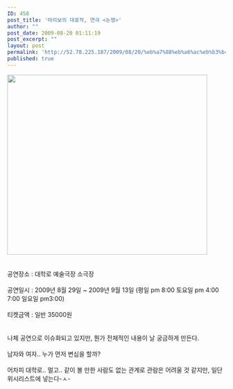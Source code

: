 ```yaml
---
ID: 458
post_title: '마리보의 대표작, 연극 <논쟁>'
author: ""
post_date: 2009-08-20 01:11:19
post_excerpt: ""
layout: post
permalink: 'http://52.78.225.187/2009/08/20/%eb%a7%88%eb%a6%ac%eb%b3%b4%ec%9d%98-%eb%8c%80%ed%91%9c%ec%9e%91-%ec%97%b0%ea%b7%b9-%eb%85%bc%ec%9f%81/'
published: true
---
```

<img src="http://52.78.225.187/wp-content/uploads/1/4833990377.png" width="461" height="416" /><BR><BR><BR>공연장소 : 대학로 예술극장 소극장<BR><BR>공연일시 : 2009년 8월 29일 ~ 2009년 9월 13일 (평일 pm 8:00 토요일 pm 4:00 7:00 일요일 pm3:00)<BR><BR>티켓금액 : 일반 35000원<BR><BR><BR>나체 공연으로 이슈화되고 있지만, 뭔가 전체적인 내용이 날 궁금하게 만든다.<BR><BR>남자와 여자.. 누가 먼저 변심을 할까?<BR><BR>어차피 대학로.. 멀고.. 같이 볼 만한 사람도 없는 관계로 관람은 어려울 것 같지만, 일단 위시리스트에 넣는다-ㅅ-